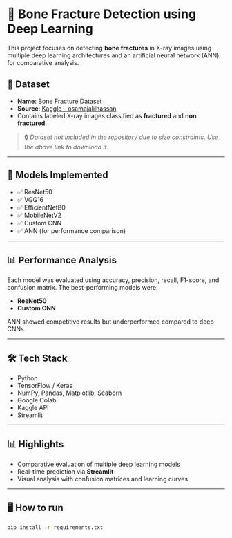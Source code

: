 # 🦴 Bone Fracture Detection using Deep Learning

This project focuses on detecting **bone fractures** in X-ray images using multiple deep learning architectures and an artificial neural network (ANN) for comparative analysis.

## 📁 Dataset
- **Name**: Bone Fracture Dataset
- **Source**: [Kaggle - osamajalilhassan](https://www.kaggle.com/datasets/osamajalilhassan/bone-fracture-dataset)
- Contains labeled X-ray images classified as **fractured** and **non fractured**.

> 🔒 *Dataset not included in the repository due to size constraints. Use the above link to download it.*

---

## 🚀 Models Implemented
- ✅ ResNet50
- ✅ VGG16
- ✅ EfficientNetB0
- ✅ MobileNetV2
- ✅ Custom CNN
- ✅ ANN (for performance comparison)

---

## 📊 Performance Analysis
Each model was evaluated using accuracy, precision, recall, F1-score, and confusion matrix. The best-performing models were:
- **ResNet50**
- **Custom CNN**

ANN showed competitive results but underperformed compared to deep CNNs.

---

## 🛠️ Tech Stack
- Python
- TensorFlow / Keras
- NumPy, Pandas, Matplotlib, Seaborn
- Google Colab
- Kaggle API
- Streamlit

---
## 📊 Highlights
- Comparative evaluation of multiple deep learning models
- Real-time prediction via **Streamlit**
- Visual analysis with confusion matrices and learning curves

---

## 🖥️ How to run

```bash
pip install -r requirements.txt


